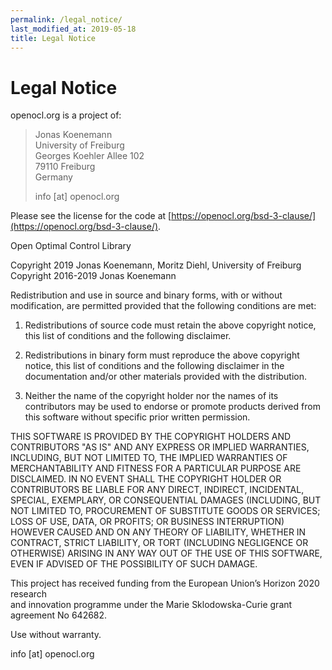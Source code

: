 ```yaml
---
permalink: /legal_notice/
last_modified_at: 2019-05-18
title: Legal Notice
---
```


# Legal Notice

openocl.org is a project of:

> Jonas Koenemann    
> University of Freiburg  
> Georges Koehler Allee 102  
> 79110 Freiburg    
> Germany
> 
> info [at] openocl.org

Please see the license for the code at [https://openocl.org/bsd-3-clause/](https://openocl.org/bsd-3-clause/).

Open Optimal Control Library

Copyright 2019 Jonas Koenemann, Moritz Diehl, University of Freiburg  
Copyright 2016-2019 Jonas Koenemann

Redistribution and use in source and binary forms, with or without modification,
are permitted provided that the following conditions are met:

1. Redistributions of source code must retain the above copyright notice,
this list of conditions and the following disclaimer.

2. Redistributions in binary form must reproduce the above copyright notice,
this list of conditions and the following disclaimer in the documentation
and/or other materials provided with the distribution.

3. Neither the name of the copyright holder nor the names of its contributors
may be used to endorse or promote products derived from this software without
specific prior written permission.

THIS SOFTWARE IS PROVIDED BY THE COPYRIGHT HOLDERS AND CONTRIBUTORS "AS IS"
AND ANY EXPRESS OR IMPLIED WARRANTIES, INCLUDING, BUT NOT LIMITED TO, THE
IMPLIED WARRANTIES OF MERCHANTABILITY AND FITNESS FOR A PARTICULAR PURPOSE
ARE DISCLAIMED. IN NO EVENT SHALL THE COPYRIGHT HOLDER OR CONTRIBUTORS BE
LIABLE FOR ANY DIRECT, INDIRECT, INCIDENTAL, SPECIAL, EXEMPLARY, OR
CONSEQUENTIAL DAMAGES (INCLUDING, BUT NOT LIMITED TO, PROCUREMENT OF SUBSTITUTE
GOODS OR SERVICES; LOSS OF USE, DATA, OR PROFITS; OR BUSINESS INTERRUPTION)
HOWEVER CAUSED AND ON ANY THEORY OF LIABILITY, WHETHER IN CONTRACT, STRICT
LIABILITY, OR TORT (INCLUDING NEGLIGENCE OR OTHERWISE) ARISING IN ANY WAY OUT
OF THE USE OF THIS SOFTWARE, EVEN IF ADVISED OF THE POSSIBILITY OF SUCH DAMAGE.

This project has received funding from the European Union’s Horizon 2020 research   
and innovation programme under the Marie Sklodowska-Curie grant agreement No 642682.

Use without warranty. 

info [at] openocl.org
